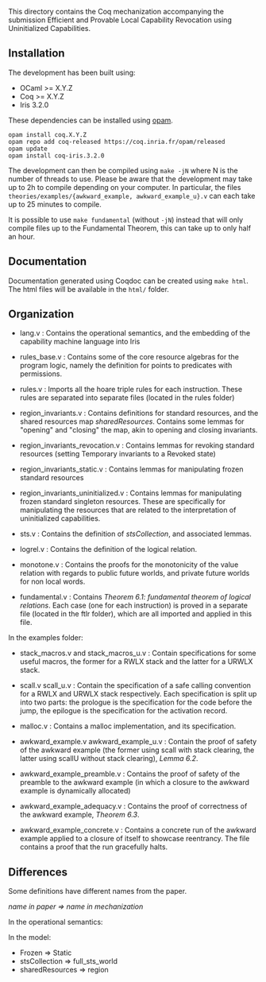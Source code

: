 This directory contains the Coq mechanization accompanying the submission Efficient and Provable Local Capability Revocation using Uninitialized Capabilities.

## Installation

The development has been built using:

- OCaml >= X.Y.Z
- Coq >= X.Y.Z
- Iris 3.2.0

These dependencies can be installed using [opam](https://opam.ocaml.org/).

    opam install coq.X.Y.Z
    opam repo add coq-released https://coq.inria.fr/opam/released
    opam update
    opam install coq-iris.3.2.0

The development can then be compiled using `make -jN` where N is the number of threads to use.
Please be aware that the development may take up to 2h to compile depending on your computer.
In particular, the files `theories/examples/{awkward_example, awkward_example_u}.v` can each take up to 25 minutes to compile.

It is possible to use `make fundamental` (without `-jN`) instead that will only compile files up to the Fundamental Theorem, this can take up to only half an hour.

## Documentation

Documentation generated using Coqdoc can be created using `make html`. The html files will be available in the `html/` folder.

## Organization

- lang.v : Contains the operational semantics, and the embedding of the capability machine language into Iris

- rules_base.v : Contains some of the core resource algebras for the program logic, namely the definition for points to predicates with permissions. 

- rules.v : Imports all the hoare triple rules for each instruction. These rules are separated into separate files (located in the rules folder)

- region_invariants.v : Contains definitions for standard resources, and the shared resources map *sharedResources*. Contains some lemmas for "opening" and "closing" the map, akin to opening and closing invariants. 

- region_invariants_revocation.v : Contains lemmas for revoking standard resources (setting Temporary invariants to a Revoked state)

- region_invariants_static.v : Contains lemmas for manipulating frozen standard resources

- region_invariants_uninitialized.v : Contains lemmas for manipulating frozen standard singleton resources. These are specifically for manipulating the resources that are related to the interpretation of uninitialized capabilities. 

- sts.v : Contains the definition of *stsCollection*, and associated lemmas. 

- logrel.v : Contains the definition of the logical relation. 

- monotone.v : Contains the proofs for the monotonicity of the value relation with regards to public future worlds, and private future worlds for non local words. 

- fundamental.v : Contains *Theorem 6.1: fundamental theorem of logical relations*. Each case (one for each instruction) is proved in a separate file (located in the ftlr folder), which are all imported and applied in this file. 

In the examples folder: 

- stack_macros.v and stack_macros_u.v : Contain specifications for some useful macros, the former for a RWLX stack and the latter for a URWLX stack. 

- scall.v scall_u.v : Contain the specification of a safe calling convention for a RWLX and URWLX stack respectively. Each specification is split up into two parts: the prologue is the specification for the code before the jump, the epilogue is the specification for the activation record.

- malloc.v : Contains a malloc implementation, and its specification. 

- awkward_example.v awkward_example_u.v : Contain the proof of safety of the awkward example (the former using scall with stack clearing, the latter using scallU without stack clearing), *Lemma 6.2*. 

- awkward_example_preamble.v : Contains the proof of safety of the preamble to the awkward example (in which a closure to the awkward example is dynamically allocated)

- awkward_example_adequacy.v : Contains the proof of correctness of the awkward example, *Theorem 6.3*. 

- awkward_example_concrete.v : Contains a concrete run of the awkward example applied to a closure of itself to showcase reentrancy. The file contains a proof that the run gracefully halts. 

## Differences

Some definitions have different names from the paper.

*name in paper => name in mechanization*

In the operational semantics: 

In the model:
- Frozen => Static
- stsCollection => full_sts_world
- sharedResources => region